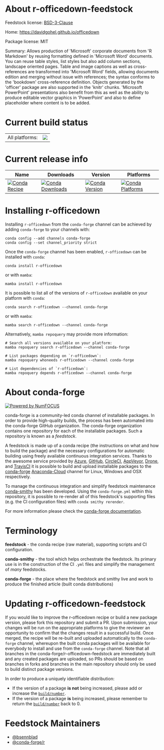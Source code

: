 About r-officedown-feedstock
============================

Feedstock license: [BSD-3-Clause](https://github.com/conda-forge/r-officedown-feedstock/blob/main/LICENSE.txt)

Home: https://davidgohel.github.io/officedown

Package license: MIT

Summary: Allows production of 'Microsoft' corporate documents from 'R Markdown' by reusing formatting defined in 'Microsoft Word' documents. You can reuse table styles, list styles but also add column sections, landscape oriented pages. Table and image captions as well as cross-references are transformed into 'Microsoft Word' fields, allowing documents edition and merging without issue with references; the syntax conforms to the 'bookdown' cross-reference definition. Objects generated by the 'officer' package are also supported in the 'knitr' chunks. 'Microsoft PowerPoint' presentations also benefit from this as well as the ability to produce editable vector graphics in 'PowerPoint' and also to define placeholder where content is to be added.

Current build status
====================


<table><tr><td>All platforms:</td>
    <td>
      <a href="https://dev.azure.com/conda-forge/feedstock-builds/_build/latest?definitionId=10051&branchName=main">
        <img src="https://dev.azure.com/conda-forge/feedstock-builds/_apis/build/status/r-officedown-feedstock?branchName=main">
      </a>
    </td>
  </tr>
</table>

Current release info
====================

| Name | Downloads | Version | Platforms |
| --- | --- | --- | --- |
| [![Conda Recipe](https://img.shields.io/badge/recipe-r--officedown-green.svg)](https://anaconda.org/conda-forge/r-officedown) | [![Conda Downloads](https://img.shields.io/conda/dn/conda-forge/r-officedown.svg)](https://anaconda.org/conda-forge/r-officedown) | [![Conda Version](https://img.shields.io/conda/vn/conda-forge/r-officedown.svg)](https://anaconda.org/conda-forge/r-officedown) | [![Conda Platforms](https://img.shields.io/conda/pn/conda-forge/r-officedown.svg)](https://anaconda.org/conda-forge/r-officedown) |

Installing r-officedown
=======================

Installing `r-officedown` from the `conda-forge` channel can be achieved by adding `conda-forge` to your channels with:

```
conda config --add channels conda-forge
conda config --set channel_priority strict
```

Once the `conda-forge` channel has been enabled, `r-officedown` can be installed with `conda`:

```
conda install r-officedown
```

or with `mamba`:

```
mamba install r-officedown
```

It is possible to list all of the versions of `r-officedown` available on your platform with `conda`:

```
conda search r-officedown --channel conda-forge
```

or with `mamba`:

```
mamba search r-officedown --channel conda-forge
```

Alternatively, `mamba repoquery` may provide more information:

```
# Search all versions available on your platform:
mamba repoquery search r-officedown --channel conda-forge

# List packages depending on `r-officedown`:
mamba repoquery whoneeds r-officedown --channel conda-forge

# List dependencies of `r-officedown`:
mamba repoquery depends r-officedown --channel conda-forge
```


About conda-forge
=================

[![Powered by
NumFOCUS](https://img.shields.io/badge/powered%20by-NumFOCUS-orange.svg?style=flat&colorA=E1523D&colorB=007D8A)](https://numfocus.org)

conda-forge is a community-led conda channel of installable packages.
In order to provide high-quality builds, the process has been automated into the
conda-forge GitHub organization. The conda-forge organization contains one repository
for each of the installable packages. Such a repository is known as a *feedstock*.

A feedstock is made up of a conda recipe (the instructions on what and how to build
the package) and the necessary configurations for automatic building using freely
available continuous integration services. Thanks to the awesome service provided by
[Azure](https://azure.microsoft.com/en-us/services/devops/), [GitHub](https://github.com/),
[CircleCI](https://circleci.com/), [AppVeyor](https://www.appveyor.com/),
[Drone](https://cloud.drone.io/welcome), and [TravisCI](https://travis-ci.com/)
it is possible to build and upload installable packages to the
[conda-forge](https://anaconda.org/conda-forge) [Anaconda-Cloud](https://anaconda.org/)
channel for Linux, Windows and OSX respectively.

To manage the continuous integration and simplify feedstock maintenance
[conda-smithy](https://github.com/conda-forge/conda-smithy) has been developed.
Using the ``conda-forge.yml`` within this repository, it is possible to re-render all of
this feedstock's supporting files (e.g. the CI configuration files) with ``conda smithy rerender``.

For more information please check the [conda-forge documentation](https://conda-forge.org/docs/).

Terminology
===========

**feedstock** - the conda recipe (raw material), supporting scripts and CI configuration.

**conda-smithy** - the tool which helps orchestrate the feedstock.
                   Its primary use is in the construction of the CI ``.yml`` files
                   and simplify the management of *many* feedstocks.

**conda-forge** - the place where the feedstock and smithy live and work to
                  produce the finished article (built conda distributions)


Updating r-officedown-feedstock
===============================

If you would like to improve the r-officedown recipe or build a new
package version, please fork this repository and submit a PR. Upon submission,
your changes will be run on the appropriate platforms to give the reviewer an
opportunity to confirm that the changes result in a successful build. Once
merged, the recipe will be re-built and uploaded automatically to the
`conda-forge` channel, whereupon the built conda packages will be available for
everybody to install and use from the `conda-forge` channel.
Note that all branches in the conda-forge/r-officedown-feedstock are
immediately built and any created packages are uploaded, so PRs should be based
on branches in forks and branches in the main repository should only be used to
build distinct package versions.

In order to produce a uniquely identifiable distribution:
 * If the version of a package **is not** being increased, please add or increase
   the [``build/number``](https://docs.conda.io/projects/conda-build/en/latest/resources/define-metadata.html#build-number-and-string).
 * If the version of a package **is** being increased, please remember to return
   the [``build/number``](https://docs.conda.io/projects/conda-build/en/latest/resources/define-metadata.html#build-number-and-string)
   back to 0.

Feedstock Maintainers
=====================

* [@bsennblad](https://github.com/bsennblad/)
* [@conda-forge/r](https://github.com/conda-forge/r/)

